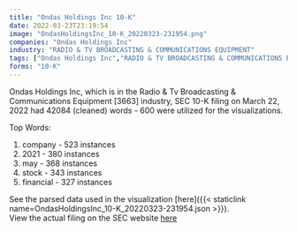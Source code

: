 ```yaml
---
title: "Ondas Holdings Inc 10-K"
date: 2022-03-23T23:19:54
image: "OndasHoldingsInc_10-K_20220323-231954.png"
companies: "Ondas Holdings Inc"
industry: "RADIO & TV BROADCASTING & COMMUNICATIONS EQUIPMENT"
tags: ["Ondas Holdings Inc","RADIO & TV BROADCASTING & COMMUNICATIONS EQUIPMENT","03-22-2022","10-K"]
forms: "10-K"
---
```

Ondas Holdings Inc, which is in the Radio & Tv Broadcasting & Communications Equipment [3663] industry, SEC 10-K filing on March 22, 2022 had 42084 (cleaned) words - 600 were utilized for the visualizations.

Top Words:
1. company - 523 instances
2. 2021 - 380 instances
3. may - 368 instances
4. stock - 343 instances
5. financial - 327 instances


See the parsed data used in the visualization [here]({{< staticlink name=OndasHoldingsInc_10-K_20220323-231954.json >}}).  
View the actual filing on the SEC website [here](https://www.sec.gov/Archives/edgar/data/1646188/0001213900-22-013991.txt)